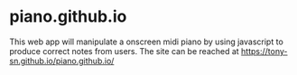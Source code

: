# piano.github.io
This web app will manipulate a onscreen midi piano by using javascript to produce correct notes from users. The site can be reached at https://tony-sn.github.io/piano.github.io/
